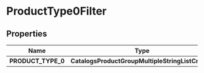 

# ProductType0Filter


## Properties

| Name | Type | Description | Notes |
|------------ | ------------- | ------------- | -------------|
|**PRODUCT_TYPE_0** | **CatalogsProductGroupMultipleStringListCriteria** |  |  |



